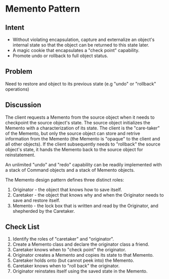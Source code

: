 # Memento Pattern

## Intent

- Without violating encapsulation, capture and externalize an object's internal state so that the
object can be returned to this state later.
- A magic cookie that encapsulates a "check point" capability.
- Promote undo or rollback to full object status.

## Problem

Need to restore and object to its previous state (e.g "undo" or "rollback" operations)

## Discussion

The client requests a Memento from the source object when it needs to checkpoint the source object's
state. The source object initializes the Memento with a characterization of its state. The client is
the "care-taker" of the Memento, but only the source object can store and retrive information from
the Memento (the Memento is "opaque" to the client and all other objects). If the client subsequently
needs to "rollback" the source object's state, it hands the Memento back to the source object for 
reinstatement.

An unlimited "undo" and "redo" capability can be readily implemented with a stack of Command objects
and a stack of Memento objects.

The Memento design pattern defines three distinct roles:

1. Originator - the object that knows how to save itself.
2. Caretaker - the object that knows why and when the Originator needs to save and restore itself.
3. Memento - the lock box that is written and read by the Originator, and shepherded by the Caretaker.

## Check List

1. Identify the roles of "caretaker" and "originator".
2. Create a Memento class and declare the originator class a friend.
3. Caretaker knows when to "check point" the originator.
4. Originator creates a Memento and copies its state to that Memento.
5. Caretaker holds onto (but cannot peek into) the Memento.
6. Caretaker knows when to "roll back" the originator.
7. Originator reinstates itself using the saved state in the Memento.